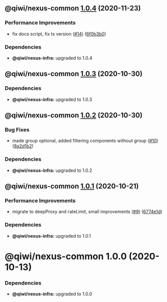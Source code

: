 ## @qiwi/nexus-common [1.0.4](https://github.com/qiwi/nexus/compare/@qiwi/nexus-common@1.0.3...@qiwi/nexus-common@1.0.4) (2020-11-23)


### Performance Improvements

* fix docs script, fix ts version ([#14](https://github.com/qiwi/nexus/issues/14)) ([6f0b3b0](https://github.com/qiwi/nexus/commit/6f0b3b0cdbe543c8a42b428c8f3ae32fb609f3b2))





### Dependencies

* **@qiwi/nexus-infra:** upgraded to 1.0.4

## @qiwi/nexus-common [1.0.3](https://github.com/qiwi/nexus/compare/@qiwi/nexus-common@1.0.2...@qiwi/nexus-common@1.0.3) (2020-10-30)





### Dependencies

* **@qiwi/nexus-infra:** upgraded to 1.0.3

## @qiwi/nexus-common [1.0.2](https://github.com/qiwi/nexus/compare/@qiwi/nexus-common@1.0.1...@qiwi/nexus-common@1.0.2) (2020-10-30)


### Bug Fixes

* made group optional, added filtering components without group ([#10](https://github.com/qiwi/nexus/issues/10)) ([8a2d1b2](https://github.com/qiwi/nexus/commit/8a2d1b2cbc6a7bccf0f678b51e10a9f3fa0fb567))





### Dependencies

* **@qiwi/nexus-infra:** upgraded to 1.0.2

## @qiwi/nexus-common [1.0.1](https://github.com/qiwi/nexus/compare/@qiwi/nexus-common@1.0.0...@qiwi/nexus-common@1.0.1) (2020-10-21)


### Performance Improvements

* migrate to deepProxy and rateLimit, small improvements  ([#9](https://github.com/qiwi/nexus/issues/9)) ([6774e1d](https://github.com/qiwi/nexus/commit/6774e1d244bb77bac7c7892563b70947cf6dc4d2))





### Dependencies

* **@qiwi/nexus-infra:** upgraded to 1.0.1

# @qiwi/nexus-common 1.0.0 (2020-10-13)





### Dependencies

* **@qiwi/nexus-infra:** upgraded to 1.0.0
